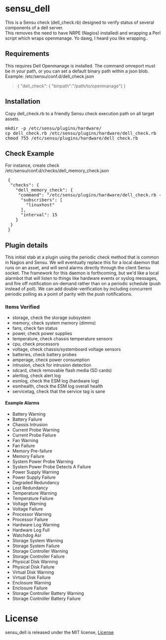 # sensu_dell

This is a Sensu check (dell_check.rb) designed to verify status of several components of a dell server.  
This removes the need to have NRPE (Nagios) installedi and wrapping a Perl script which wraps openmanage. Yo dawg, I heard you like wrapping..

## Requirements

This requires Dell Openmanage is installed. The command omreport must be in your path, or you can set a default binary path within a json blob.  
Example: /etc/sensu/conf.d/dell_check.json
> { "dell_check": { "binpath":"/path/to/openmanage"} }

## Installation

Copy dell_check.rb to a friendly Sensu check execution path on all target assets.

<pre>
mkdir -p /etc/sensu/plugins/hardware/
cp dell_check.rb /etc/sensu/plugins/hardware/dell_check.rb
chmod 755 /etc/sensu/plugins/hardware/dell_check.rb
</pre>

## Check Example

For instance, create check /etc/sensu/conf.d/checks/dell_memory_check.json  

<pre>
 {
  "checks": {
    "dell_memory_check": {
     "command": "/etc/sensu/plugins/hardware/dell_check.rb --memory",
      "subscribers": [
        "linuxhost"
      ],
      "interval": 15
    }
  }
 }
</pre>

## Plugin details

This initial stab at a plugin using the periodic check method that is common in Nagios and Sensu.  We will eventually replace this for a local daemon that runs on an asset, and will send alarms directly through the client Sensu socket.  The framework for this daemon is forthcoming, but we'd like a local alarmbot that will listen to things like hardware events or syslog messages, and fire off notification on-demand rather than on a periodic schedule (push instead of poll).  We can add double-verification by including concurrent periodic polling as a point of parity with the push notifications.

### Items Verified

* storage, check the storage subsystem
* memory, check system memory (dimms)
* fans, check fan status
* power, check power supplies
* temperature, check chassis temperature sensors
* cpu, check processors 
* voltage, check chassis/systemboard voltage sensors
* batteries, check battery probes
* amperage, check power consumption
* intrusion, check for intrusion detection
* sdcard, check removable flash media (SD cards)
* alertlog, check alert log
* esmlog, check the ESM log (hardware log)
* esmhealth, check the ESM log overall health
* servicetag, check that the service tag is sane

#### Example Alarms

* Battery Warning
* Battery Failure
* Chassis Intrusion
* Current Probe Warning
* Current Probe Failure
* Fan Warning
* Fan Failure
* Memory Pre-failure
* Memory Failure
* System Power Probe Warning
* System Power Probe Detects A Failure
* Power Supply Warning
* Power Supply Failure
* Degraded Redundancy
* Lost Redundancy
* Temperature Warning
* Temperature Failure
* Voltage Warning
* Voltage Failure
* Processor Warning
* Processor Failure
* Hardware Log Warning
* Hardware Log Full
* Watchdog Asr
* Storage System Warning
* Storage System Failure
* Storage Controller Warning
* Storage Controller Failure
* Physical Disk Warning
* Physical Disk Failure
* Virtual Disk Warning
* Virtual Disk Failure
* Enclosure Warning
* Enclosure Failure
* Storage Controller Battery Warning
* Storage Controller Battery Failure

# License
   sensu_dell is released under the MIT license, [License](LICENSE.txt)  

